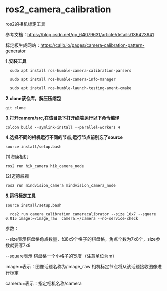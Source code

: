 # ros2_camera_calibration
ros2的相机标定工具

参考文档：https://blog.csdn.net/qq_64079631/article/details/136423941

标定板生成网站：https://calib.io/pages/camera-calibration-pattern-generator

**1.安装工具**
```
  sudo apt install ros-humble-camera-calibration-parsers
```
```
  sudo apt install ros-humble-camera-info-manager
```
```
  sudo apt install ros-humble-launch-testing-ament-cmake
```
**2.clone该仓库，解压压缩包**

```
git clone 
```

**3.打开camera/src,在该目录下打开终端运行以下命令编译**

```
colcon build --symlink-install --parallel-workers 4
```

**4.选择不同的相机运行不同的节点,运行节点前别忘了source**

```
source install/setup.bash 
```


(1)海康相机

```
ros2 run hik_camera hik_camera_node 
```


(2)迈德威视

```
ros2 run mindvision_camera mindvision_camera_node 
```

**5.运行标定工具**

```
source install/setup.bash
```


```
  ros2 run camera_calibration cameracalibrator --size 10x7 --square 0.015 image:=/image_raw  camera:=/camera --no-service-check
```

  参数：
  
  --size表示棋盘格角点数量，如8x9个格子的棋盘格，角点个数为7x8个，size参数就要写7x8  
  
  --square表示 棋盘格一个小格子的宽度（注意单位为m）

  image:=表示：图像话题名称为/image_raw 相机标定节点将从该话题接收图像进行标定
  
  camera:=表示：指定相机名称/camera
